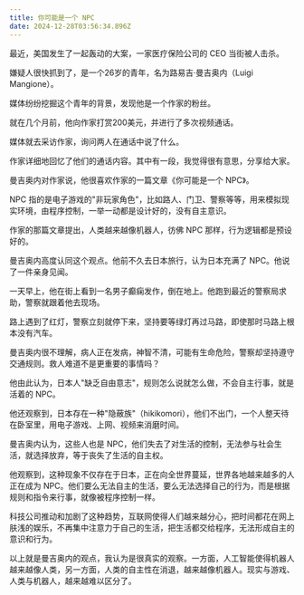 ```yaml
---
title: 你可能是一个 NPC
date: 2024-12-28T03:56:34.896Z
---
```



最近，美国发生了一起轰动的大案，一家医疗保险公司的 CEO 当街被人击杀。

嫌疑人很快抓到了，是一个26岁的青年，名为路易吉·曼吉奥内（Luigi Mangione）。



媒体纷纷挖掘这个青年的背景，发现他是一个作家的粉丝。

就在几个月前，他向作家打赏200美元，并进行了多次视频通话。

媒体就去采访作家，询问两人在通话中说了什么。

作家详细地回忆了他们的通话内容。其中有一段，我觉得很有意思，分享给大家。

曼吉奥内对作家说，他很喜欢作家的一篇文章《你可能是一个 NPC》。

NPC 指的是电子游戏的"非玩家角色"，比如路人、门卫、警察等等，用来模拟现实环境，由程序控制，一举一动都是设计好的，没有自主意识。



作家的那篇文章提出，人类越来越像机器人，彷佛 NPC 那样，行为逻辑都是预设好的。



曼吉奥内高度认同这个观点。他前不久去日本旅行，认为日本充满了 NPC。他说了一件亲身见闻。

一天早上，他在街上看到一名男子癫痫发作，倒在地上。他跑到最近的警察局求助，警察就跟着他去现场。

路上遇到了红灯，警察立刻就停下来，坚持要等绿灯再过马路，即使那时马路上根本没有汽车。

曼吉奥内很不理解，病人正在发病，神智不清，可能有生命危险，警察却坚持遵守交通规则。救人难道不是更重要的事情吗？

他由此认为，日本人"缺乏自由意志"，规则怎么说就怎么做，不会自主行事，就是活着的 NPC。

他还观察到，日本存在一种"隐蔽族"（hikikomori），他们不出门，一个人整天待在卧室里，用电子游戏、上网、视频来消磨时间。



曼吉奥内认为，这些人也是 NPC，他们失去了对生活的控制，无法参与社会生活，就选择放弃，等于丧失了生活的自主权。

他观察到，这种现象不仅存在于日本，正在向全世界蔓延，世界各地越来越多的人正在成为 NPC。他们要么无法自主的生活，要么无法选择自己的行为，而是根据规则和指令来行事，就像被程序控制一样。

科技公司推动和加剧了这种趋势，互联网使得人们越来越分心，把时间都花在网上肤浅的娱乐，不再集中注意力于自己的生活，把生活都交给程序，无法形成自主的意识和行为。

以上就是曼吉奥内的观点，我认为是很真实的观察。一方面，人工智能使得机器人越来越像人类，另一方面，人类的自主性在消退，越来越像机器人。现实与游戏、人类与机器人，越来越难以区分了。